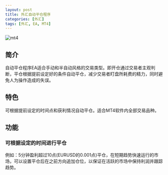```yaml
---
layout: post
title: 外汇自动平仓程序
categories: [外汇]
tags: [外汇, EA, MT4]
---
```

![mt4](/assets/img/mt4.png)

## 简介

自动平仓程序EA适合手动和半自动风格的交易类型。即开仓通过交易者主观判断，平仓根据提前设定好的条件自动平仓，减少交易者盯盘所耗费的精力，同时避免人为操作造成的失误。

## 特色

可根据提前设定的时间点和获利情况自动平仓。适合MT4软件内全部交易品种。

## 功能

### 可根据设定的时间进行平仓

例如：5分钟盈利超过10点(EURUSD的0.001点)平仓，在短期趋势快速运行的市场，可以设置平仓后在之前方向追加仓位，以保证在活跃的市场中保持利润并跟踪趋势。
